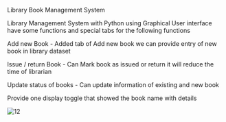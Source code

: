 Library Book Management System



Library Management System with Python using Graphical User interface have some functions and special tabs for the following functions 

Add new Book - Added tab of Add new book we can provide entry of new book in library dataset

Issue / return Book - Can Mark book as issued or return it will reduce the time of librarian

Update status of books - Can update information of existing and new book 

Provide one display toggle that showed the book name with details 


![12](https://user-images.githubusercontent.com/103372852/181207232-1c260aa4-49bc-4b64-95dc-c8ba2edde7a2.PNG)

